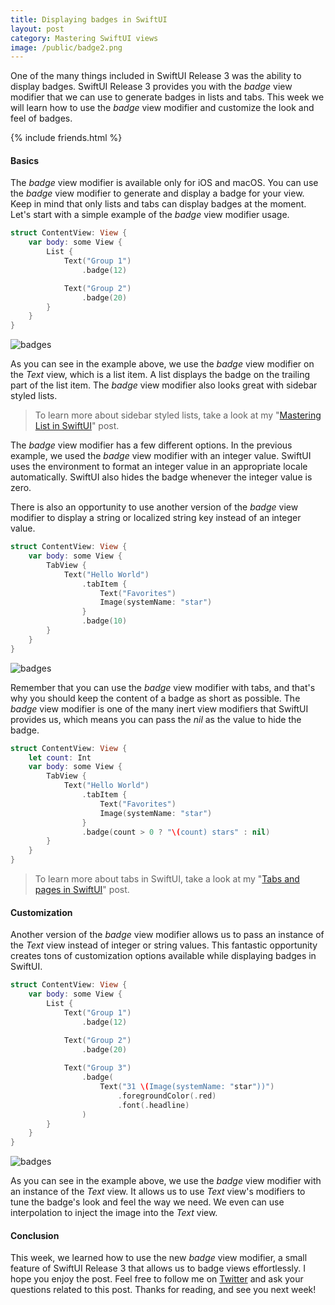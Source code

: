 ```yaml
---
title: Displaying badges in SwiftUI
layout: post
category: Mastering SwiftUI views
image: /public/badge2.png
---
```


One of the many things included in SwiftUI Release 3 was the ability to display badges. SwiftUI Release 3 provides you with the *badge* view modifier that we can use to generate badges in lists and tabs. This week we will learn how to use the *badge* view modifier and customize the look and feel of badges.

{% include friends.html %}

#### Basics
The *badge* view modifier is available only for iOS and macOS. You can use the *badge* view modifier to generate and display a badge for your view. Keep in mind that only lists and tabs can display badges at the moment. Let's start with a simple example of the *badge* view modifier usage.

```swift
struct ContentView: View {
    var body: some View {
        List {
            Text("Group 1")
                .badge(12)

            Text("Group 2")
                .badge(20)
        }
    }
}
```

![badges](/public/badge1.png)

As you can see in the example above, we use the *badge* view modifier on the *Text* view, which is a list item. A list displays the badge on the trailing part of the list item. The *badge* view modifier also looks great with sidebar styled lists.

> To learn more about sidebar styled lists, take a look at my "[Mastering List in SwiftUI](/2021/06/16/mastering-list-in-swiftui/)" post.

The *badge* view modifier has a few different options. In the previous example, we used the *badge* view modifier with an integer value. SwiftUI uses the environment to format an integer value in an appropriate locale automatically. SwiftUI also hides the badge whenever the integer value is zero.

There is also an opportunity to use another version of the *badge* view modifier to display a string or localized string key instead of an integer value.

```swift
struct ContentView: View {
    var body: some View {
        TabView {
            Text("Hello World")
                .tabItem {
                    Text("Favorites")
                    Image(systemName: "star")
                }
                .badge(10)
        }
    }
}
```

![badges](/public/badge2.png)

Remember that you can use the *badge* view modifier with tabs, and that's why you should keep the content of a badge as short as possible. The *badge* view modifier is one of the many inert view modifiers that SwiftUI provides us, which means you can pass the *nil* as the value to hide the badge.

```swift
struct ContentView: View {
    let count: Int
    var body: some View {
        TabView {
            Text("Hello World")
                .tabItem {
                    Text("Favorites")
                    Image(systemName: "star")
                }
                .badge(count > 0 ? "\(count) stars" : nil)
        }
    }
}
```

> To learn more about tabs in SwiftUI, take a look at my "[Tabs and pages in SwiftUI](/2020/09/16/tabs-and-pages-in-swiftui/)" post.

#### Customization
Another version of the *badge* view modifier allows us to pass an instance of the *Text* view instead of integer or string values. This fantastic opportunity creates tons of customization options available while displaying badges in SwiftUI.

```swift
struct ContentView: View {
    var body: some View {
        List {
            Text("Group 1")
                .badge(12)

            Text("Group 2")
                .badge(20)
                
            Text("Group 3")
                .badge(
                    Text("31 \(Image(systemName: "star"))")
                        .foregroundColor(.red)
                        .font(.headline)
                )
        }
    }
}
```

![badges](/public/badge3.png)

As you can see in the example above, we use the *badge* view modifier with an instance of the *Text* view. It allows us to use *Text* view's modifiers to tune the badge's look and feel the way we need. We even can use interpolation to inject the image into the *Text* view.

#### Conclusion
This week, we learned how to use the new *badge* view modifier, a small feature of SwiftUI Release 3 that allows us to badge views effortlessly. I hope you enjoy the post. Feel free to follow me on [Twitter](https://twitter.com/mecid) and ask your questions related to this post. Thanks for reading, and see you next week!

